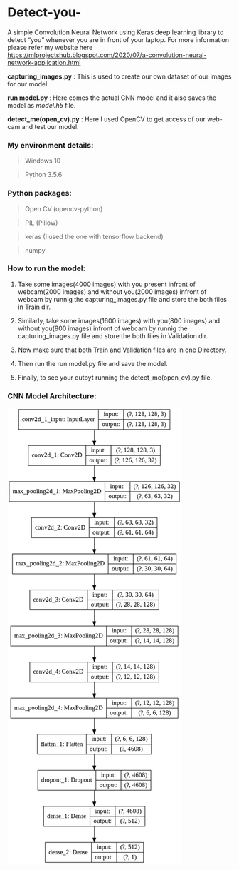 # Detect-you-
 A simple Convolution Neural Network using Keras deep learning library to detect “you” whenever you are in front of your laptop. For more information please refer my website here https://mlprojectshub.blogspot.com/2020/07/a-convolution-neural-network-application.html
 
 **capturing_images.py** : This is used to create our own dataset of our images for our model.
 
 **run model.py** : Here comes the actual CNN model and it also saves the model as *model.h5* file.
 
 **detect_me(open_cv).py** : Here I used OpenCV to get access of our web-cam and test our model.
 
### My environment details:

> Windows 10

> Python 3.5.6


### Python packages:

> Open CV (opencv-python)

> PIL (Pillow)

> keras (I used the one with tensorflow backend)

> numpy

### How to run the model:
1) Take some images(4000 images) with you present infront of webcam(2000 images) and without you(2000 images) infront of webcam by runnig the capturing_images.py file and store the both files in Train dir.

2) Similarly, take some images(1600 images) with you(800 images) and without you(800 images) infront of webcam by runnig the capturing_images.py file and store the both files in Validation dir.

3) Now make sure that both Train and Validation files are in one Directory.

4) Then run the run model.py file and save the model.

5) Finally, to see your outpyt running the detect_me(open_cv).py file.

### CNN Model Architecture:
![](Images/detect_you.png)
